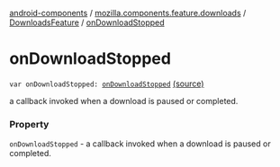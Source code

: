 [android-components](../../index.md) / [mozilla.components.feature.downloads](../index.md) / [DownloadsFeature](index.md) / [onDownloadStopped](./on-download-stopped.md)

# onDownloadStopped

`var onDownloadStopped: `[`onDownloadStopped`](../../mozilla.components.feature.downloads.manager/on-download-stopped.md) [(source)](https://github.com/mozilla-mobile/android-components/blob/master/components/feature/downloads/src/main/java/mozilla/components/feature/downloads/DownloadsFeature.kt#L66)

a callback invoked when a download is paused or completed.

### Property

`onDownloadStopped` - a callback invoked when a download is paused or completed.